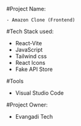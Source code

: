 #Project Name: 

    - Amazon Clone (Frontend)

#Tech Stack used:
   - React-Vite
   - JavaScript
   - Tailwind css
   - React Icons
   - Fake API Store
     
#Tools
   - Visual Studio Code
     
#Project Owner:
  - Evangadi Tech
